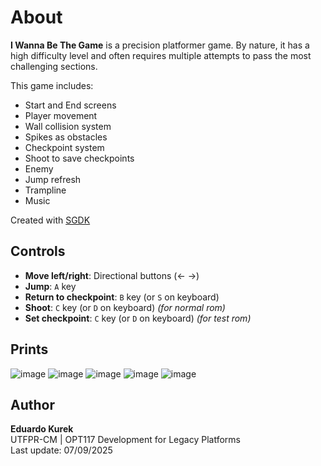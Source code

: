 # About  
**I Wanna Be The Game** is a precision platformer game. By nature, it has a high difficulty level and often requires multiple attempts to pass the most challenging sections.  

This game includes:
- Start and End screens
- Player movement  
- Wall collision system  
- Spikes as obstacles  
- Checkpoint system
- Shoot to save checkpoints
- Enemy
- Jump refresh
- Trampline
- Music

Created with [SGDK](https://github.com/Stephane-D/SGDK)

## Controls  
- **Move left/right**: Directional buttons (← →)  
- **Jump**: `A` key  
- **Return to checkpoint**: `B` key (or `S` on keyboard) 
- **Shoot**: `C` key (or `D` on keyboard) *(for normal rom)*  
- **Set checkpoint**: `C` key (or `D` on keyboard) *(for test rom)*


## Prints

![image](https://github.com/user-attachments/assets/bc795fa0-b437-498d-8c1a-3f4d525b5a44)
![image](https://github.com/user-attachments/assets/f28a2546-c134-4e61-b451-b997c8ff8250)
![image](https://github.com/user-attachments/assets/96bf12a7-98e7-46ff-bb00-c5b1b475a93b)
![image](https://github.com/user-attachments/assets/31571e0d-16f9-4ef0-93ad-c4f35e4e2c9f)
![image](https://github.com/user-attachments/assets/f9590e07-6191-439d-a29e-78cbc9291c8f)

## Author  
**Eduardo Kurek**  
UTFPR-CM | OPT117 Development for Legacy Platforms  
Last update: 07/09/2025
